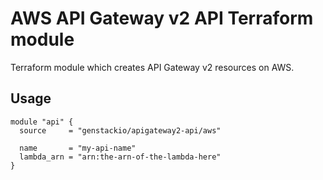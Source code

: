 # AWS API Gateway v2 API Terraform module

Terraform module which creates API Gateway v2 resources on AWS.

## Usage

```hcl
module "api" {
  source     = "genstackio/apigateway2-api/aws"

  name       = "my-api-name"
  lambda_arn = "arn:the-arn-of-the-lambda-here"
}
```
